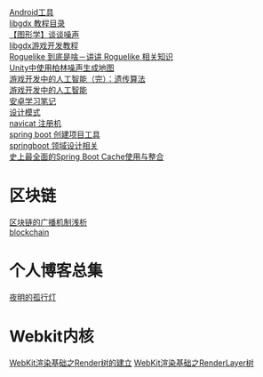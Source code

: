 <a href="http://www.androiddevtools.cn/index.html">Android工具</a>
<br/>
<a href="https://blog.csdn.net/zqiang_55/article/details/50878524">libgdx 教程目录</a>
<br />
<a href="https://blog.csdn.net/candycat1992/article/details/50346469">【图形学】谈谈噪声</a>
<br />
<a href="https://www.cnblogs.com/mignet/p/Learning_Libgdx_Game_Development_01.html">libgdx游戏开发教程</a>
<br />
<a href="https://www.indienova.com/indie-game-development/roguelike-dossier/">Roguelike 到底是啥－讲讲 Roguelike 相关知识</a>
<br />
<a href="https://blog.csdn.net/u010019717/article/details/72673225">Unity中使用柏林噪声生成地图</a>
<br />
<a href="https://blog.csdn.net/jurbo/article/details/76576070">游戏开发中的人工智能（完）：遗传算法</a>
<br />
<a href="https://blog.csdn.net/jurbo/article/details/75171947">游戏开发中的人工智能</a>
<br />
<a href="https://github.com/GcsSloop/AndroidNote">安卓学习笔记</a>
<br />
<a href="https://blog.csdn.net/LoveLion/article/category/738450/10?">设计模式</a>
<br />
<a href="https://github.com/DoubleLabyrinth/navicat-keygen">navicat 注册机</a>
<br />
<a href="https://start.spring.io/">spring boot 创建项目工具</a>
<br />
<a href="https://www.cnblogs.com/softidea/p/7257910.html">springboot 领域设计相关</a>
<br />
<a href="https://www.cnblogs.com/yueshutong/p/9381540.html">史上最全面的Spring Boot Cache使用与整合</a>
<h1>区块链</h1>
<a href="https://www.sohu.com/a/224295369_100078137">区块链的广播机制浅析</a>
<br />
<a href="https://github.com/pibigstar/blockchain">blockchain</a>
<h1>个人博客总集</h1>
<a href = "http://www.huangyunkun.com/">夜明的孤行灯</a>
<h1>Webkit内核</h1>
<a href="https://blog.csdn.net/YxiaoqiR/article/details/78334021">WebKit渲染基础之Render树的建立</a>
<a href="http://www.nowamagic.net/academy/detail/48110560">WebKit渲染基础之RenderLayer树</a>
